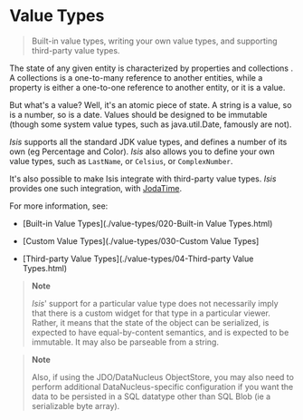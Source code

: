 Value Types
===========

> Built-in value types, writing your own value types, and supporting
> third-party value types.

The state of any given entity is characterized by properties <!--(?)--> and
collections <!--(?)-->. A collections is a one-to-many reference to another
entities, while a property is either a one-to-one reference to another
entity, or it is a value.

But what's a value? Well, it's an atomic piece of state. A string is a
value, so is a number, so is a date. Values should be designed to be
immutable (though some system value types, such as java.util.Date,
famously are not).

*Isis* supports all the standard JDK value types, and defines a number
of its own (eg Percentage and Color).   *Isis* also allows you to define 
your own value types, such as `LastName`, or `Celsius`, or `ComplexNumber`.

It's also possible to make Isis integrate with third-party
value types.  *Isis* provides one such integration, with 
[JodaTime](http://joda-time.sourceforge.net/).

For more information, see:

* [Built-in Value Types](./value-types/020-Built-in Value Types.html)

* [Custom Value Types](./value-types/030-Custom Value Types]

* [Third-party Value Types](./value-types/04-Third-party Value Types.html)

> **Note**
>
> *Isis*' support for a particular value type does not necessarily imply
> that there is a custom widget for that type in a particular viewer.
> Rather, it means that the state of the object can be serialized, is
> expected to have equal-by-content semantics, and is expected to be
> immutable. It may also be parseable from a string.

> **Note**
>
> Also, if using the JDO/DataNucleus ObjectStore, you may also need to perform additional DataNucleus-specific configuration if you want the data to be persisted in a SQL datatype other than SQL Blob (ie a serializable byte array).






